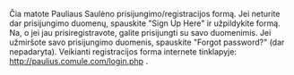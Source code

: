 Čia matote Pauliaus Saulėno prisijungimo/registracijos formą.
Jei neturite dar prisijungimo duomenų, spauskite "Sign Up Here" ir užpildykite formą. Na, o jei jau prisiregistravote, galite prisijungti su savo duomenimis. Jei užmiršote savo prisijungimo duomenis, spauskite "Forgot password?" (dar nepadaryta).
Veikianti registracijos forma internete tinklapyje: http://paulius.comule.com/login.php .

